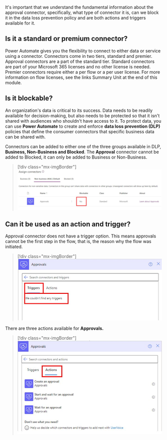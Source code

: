 It's important that we understand the fundamental information about the approval connector, specifically, what type of connector it is, can we block it in the data loss prevention policy and are both actions and triggers available for it.

## Is it a standard or premium connector?

Power Automate gives you the flexibility to connect to either data or service using a connector. Connectors come in two tiers, standard and premier. Approval connectors are a part of the standard tier. Standard connectors are part of your Microsoft 365 licenses and no other license is needed. Premier connectors require either a per flow or a per user license. For more information on flow licenses, see the links Summary Unit at the end of this module.

##  Is it blockable?

An organization's data is critical to its success. Data needs to be readily available for decision-making, but also needs to be protected so that it isn't shared with audiences who shouldn't have access to it. To protect data, you can use **Power Automate** to create and enforce **data loss prevention (DLP)** policies that define the consumer connectors that specific business data can be shared with.

Connectors can be added to either one of the three groups available in DLP, **Business, Non-Business and Blocked**. The **Approval** connector cannot be added to Blocked, it can only be added to Business or Non-Business.

> [!div class="mx-imgBorder"]
> [![Screenshot of approvals connector noted as no for blockable.](../media/approval-connector.png)](../media/approval-connector.png#lightbox)

## Can it be used as an action and trigger?

Approval connector does not have a trigger option. This means approvals cannot be the first step in the flow, that is, the reason why the flow was initiated.

> [!div class="mx-imgBorder"]
> [![Screenshot of triggers with message none were found.](../media/no-trigger-approval.png)](../media/no-trigger-approval.png#lightbox)

There are three actions available for **Approvals.**

> [!div class="mx-imgBorder"]
> [![Screenshot of the actions list with three available.](../media/actions-approval.png)](../media/actions-approval.png#lightbox)